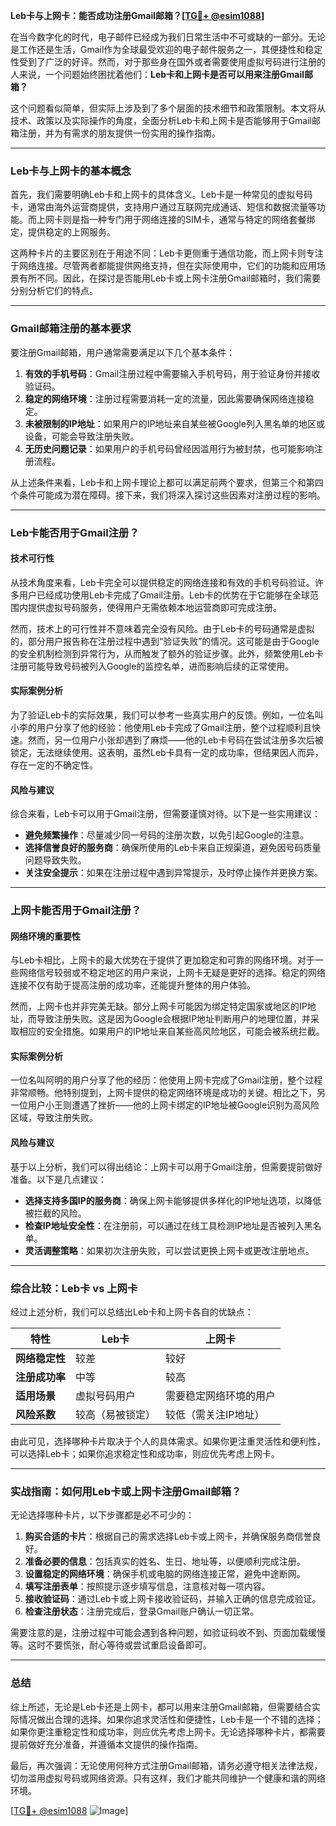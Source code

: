 **Leb卡与上网卡：能否成功注册Gmail邮箱？[[TG💪+ @esim1088](https://t.me/s/esim1088)]**

在当今数字化的时代，电子邮件已经成为我们日常生活中不可或缺的一部分。无论是工作还是生活，Gmail作为全球最受欢迎的电子邮件服务之一，其便捷性和稳定性受到了广泛的好评。然而，对于那些身在国外或者需要使用虚拟号码进行注册的人来说，一个问题始终困扰着他们：**Leb卡和上网卡是否可以用来注册Gmail邮箱？**

这个问题看似简单，但实际上涉及到了多个层面的技术细节和政策限制。本文将从技术、政策以及实际操作的角度，全面分析Leb卡和上网卡是否能够用于Gmail邮箱注册，并为有需求的朋友提供一份实用的操作指南。

---

### Leb卡与上网卡的基本概念

首先，我们需要明确Leb卡和上网卡的具体含义。Leb卡是一种常见的虚拟号码卡，通常由海外运营商提供，支持用户通过互联网完成通话、短信和数据流量等功能。而上网卡则是指一种专门用于网络连接的SIM卡，通常与特定的网络套餐绑定，提供稳定的上网服务。

这两种卡片的主要区别在于用途不同：Leb卡更侧重于通信功能，而上网卡则专注于网络连接。尽管两者都能提供网络支持，但在实际使用中，它们的功能和应用场景有所不同。因此，在探讨是否能用Leb卡或上网卡注册Gmail邮箱时，我们需要分别分析它们的特点。

---

### Gmail邮箱注册的基本要求

要注册Gmail邮箱，用户通常需要满足以下几个基本条件：

1. **有效的手机号码**：Gmail注册过程中需要输入手机号码，用于验证身份并接收验证码。
2. **稳定的网络环境**：注册过程需要消耗一定的流量，因此需要确保网络连接稳定。
3. **未被限制的IP地址**：如果用户的IP地址来自某些被Google列入黑名单的地区或设备，可能会导致注册失败。
4. **无历史问题记录**：如果用户的手机号码曾经因滥用行为被封禁，也可能影响注册流程。

从上述条件来看，Leb卡和上网卡理论上都可以满足前两个要求，但第三个和第四个条件可能成为潜在障碍。接下来，我们将深入探讨这些因素对注册过程的影响。

---

### Leb卡能否用于Gmail注册？

#### 技术可行性

从技术角度来看，Leb卡完全可以提供稳定的网络连接和有效的手机号码验证。许多用户已经成功使用Leb卡完成了Gmail注册。Leb卡的优势在于它能够在全球范围内提供虚拟号码服务，使得用户无需依赖本地运营商即可完成注册。

然而，技术上的可行性并不意味着完全没有风险。由于Leb卡的号码通常是虚拟的，部分用户报告称在注册过程中遇到“验证失败”的情况。这可能是由于Google的安全机制检测到异常行为，从而触发了额外的验证步骤。此外，频繁使用Leb卡注册可能导致号码被列入Google的监控名单，进而影响后续的正常使用。

#### 实际案例分析

为了验证Leb卡的实际效果，我们可以参考一些真实用户的反馈。例如，一位名叫小李的用户分享了他的经验：他使用Leb卡完成了Gmail注册，整个过程顺利且快速。然而，另一位用户小张却遇到了麻烦——他的Leb卡号码在尝试注册多次后被锁定，无法继续使用。这表明，虽然Leb卡具有一定的成功率，但结果因人而异，存在一定的不确定性。

#### 风险与建议

综合来看，Leb卡可以用于Gmail注册，但需要谨慎对待。以下是一些实用建议：

- **避免频繁操作**：尽量减少同一号码的注册次数，以免引起Google的注意。
- **选择信誉良好的服务商**：确保所使用的Leb卡来自正规渠道，避免因号码质量问题导致失败。
- **关注安全提示**：如果在注册过程中遇到异常提示，及时停止操作并更换方案。

---

### 上网卡能否用于Gmail注册？

#### 网络环境的重要性

与Leb卡相比，上网卡的最大优势在于提供了更加稳定和可靠的网络环境。对于一些网络信号较弱或不稳定地区的用户来说，上网卡无疑是更好的选择。稳定的网络连接不仅有助于提高注册的成功率，还能提升整体的用户体验。

然而，上网卡也并非完美无缺。部分上网卡可能因为绑定特定国家或地区的IP地址，而导致注册失败。这是因为Google会根据IP地址判断用户的地理位置，并采取相应的安全措施。如果用户的IP地址来自某些高风险地区，可能会被系统拦截。

#### 实际案例分析

一位名叫阿明的用户分享了他的经历：他使用上网卡完成了Gmail注册，整个过程非常顺畅。他特别提到，上网卡提供的稳定网络环境是成功的关键。相比之下，另一位用户小王则遭遇了挫折——他的上网卡绑定的IP地址被Google识别为高风险区域，导致注册失败。

#### 风险与建议

基于以上分析，我们可以得出结论：上网卡可以用于Gmail注册，但需要提前做好准备。以下是几点建议：

- **选择支持多国IP的服务商**：确保上网卡能够提供多样化的IP地址选项，以降低被拦截的风险。
- **检查IP地址安全性**：在注册前，可以通过在线工具检测IP地址是否被列入黑名单。
- **灵活调整策略**：如果初次注册失败，可以尝试更换上网卡或更改注册地点。

---

### 综合比较：Leb卡 vs 上网卡

经过上述分析，我们可以总结出Leb卡和上网卡各自的优缺点：

| 特性           | Leb卡                          | 上网卡                          |
|----------------|-------------------------------|--------------------------------|
| **网络稳定性** | 较差                           | 较好                           |
| **注册成功率** | 中等                           | 较高                           |
| **适用场景**   | 虚拟号码用户                   | 需要稳定网络环境的用户         |
| **风险系数**   | 较高（易被锁定）               | 较低（需关注IP地址）           |

由此可见，选择哪种卡片取决于个人的具体需求。如果你更注重灵活性和便利性，可以选择Leb卡；如果你追求稳定性和成功率，则应优先考虑上网卡。

---

### 实战指南：如何用Leb卡或上网卡注册Gmail邮箱？

无论选择哪种卡片，以下步骤都是必不可少的：

1. **购买合适的卡片**：根据自己的需求选择Leb卡或上网卡，并确保服务商信誉良好。
2. **准备必要的信息**：包括真实的姓名、生日、地址等，以便顺利完成注册。
3. **设置稳定的网络环境**：确保手机或电脑的网络连接正常，避免中途断网。
4. **填写注册表单**：按照提示逐步填写信息，注意核对每一项内容。
5. **接收验证码**：通过Leb卡或上网卡接收验证码，并输入正确的信息完成验证。
6. **检查注册状态**：注册完成后，登录Gmail账户确认一切正常。

需要注意的是，注册过程中可能会遇到各种问题，如验证码收不到、页面加载缓慢等。这时不要慌张，耐心等待或尝试重启设备即可。

---

### 总结

综上所述，无论是Leb卡还是上网卡，都可以用来注册Gmail邮箱，但需要结合实际情况做出合理的选择。如果你追求灵活性和便捷性，Leb卡是一个不错的选择；如果你更注重稳定性和成功率，则应优先考虑上网卡。无论选择哪种卡片，都需要提前做好充分准备，并遵循本文提供的操作指南。

最后，再次强调：无论使用何种方式注册Gmail邮箱，请务必遵守相关法律法规，切勿滥用虚拟号码或网络资源。只有这样，我们才能共同维护一个健康和谐的网络环境。

[[TG💪+ @esim1088](https://t.me/s/esim1088) ![Image](https://i.postimg.cc/4NQfJmqS/Snipaste-2025-05-13-00-14-12.png)]